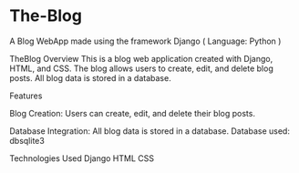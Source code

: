 # The-Blog
A Blog WebApp made using the framework Django ( Language: Python ) 


TheBlog
Overview
This is a blog web application created with Django, HTML, and CSS. The blog allows users to create, edit, and delete blog posts. All blog data is stored in a database.

Features

Blog Creation: Users can create, edit, and delete their blog posts.

Database Integration: All blog data is stored in a database. Database used: dbsqlite3

Technologies Used
Django
HTML
CSS
